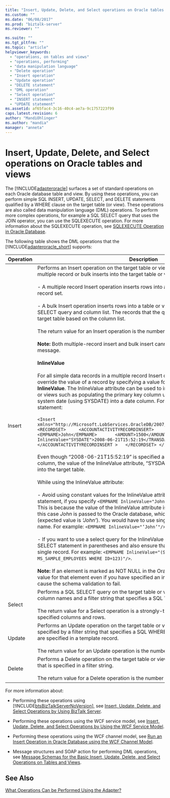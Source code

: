 ```yaml
---
title: "Insert, Update, Delete, and Select operations on Oracle tables and views | Microsoft Docs"
ms.custom: ""
ms.date: "06/08/2017"
ms.prod: "biztalk-server"
ms.reviewer: ""

ms.suite: ""
ms.tgt_pltfrm: ""
ms.topic: "article"
helpviewer_keywords: 
  - "operations, on tables and views"
  - "operations, performing"
  - "data manipulation language"
  - "Delete operation"
  - "Insert operation"
  - "Update operation"
  - "DELETE statement"
  - "DML operation"
  - "Select operation"
  - "INSERT statement"
  - "UPDATE statement"
ms.assetid: af65fac4-3c16-40c4-ae7a-9c1757223f99
caps.latest.revision: 6
author: "MandiOhlinger"
ms.author: "mandia"
manager: "anneta"
---
```

# Insert, Update, Delete, and Select operations on Oracle tables and views
The [!INCLUDE[adapteroracle](../../includes/adapteroracle-md.md)] surfaces a set of standard operations on each Oracle database table and view. By using these operations, you can perform simple SQL INSERT, UPDATE, SELECT, and DELETE statements qualified by a WHERE clause on the target table (or view). These operations are also called data manipulation language (DML) operations. To perform more complex operations, for example a SQL SELECT query that uses the JOIN operator, you can use the SQLEXECUTE operation. For more information about the SQLEXECUTE operation, see [SQLEXECUTE Operation in Oracle Database](../../adapters-and-accelerators/adapter-oracle-database/sqlexecute-operation-in-oracle-database.md).  
  
 The following table shows the DML operations that the [!INCLUDE[adapteroracle_short](../../includes/adapteroracle-short-md.md)] supports:  
  
|Operation|Description|  
|---------------|-----------------|  
|Insert|Performs an Insert operation on the target table or view. The Insert operation supports multiple record or bulk inserts into the target table or view:<br /><br /> - A multiple record Insert operation inserts rows into a table or view based on a supplied record set.<br /><br /> - A bulk Insert operation inserts rows into a table or view based on a supplied SQL SELECT query and column list. The records that the query returns are inserted into the target table based on the column list.<br /><br /> The return value for an Insert operation is the number of rows inserted.<br /><br /> **Note:** Both multiple-record insert and bulk insert cannot be combined in the same message.<br /><br /> **InlineValue**<br /><br /> For all simple data records in a multiple record Insert operation, you can choose to override the value of a record by specifying a value for an optional attribute called **InlineValue**. The InlineValue attribute can be used to insert computed values into tables or views such as populating the primary key column using a sequence or inserting system date (using SYSDATE) into a date column. For example, in the following INSERT statement:<br /><br /> `<Insert xmlns="http://Microsoft.LobServices.OracleDB/2007/03/SCOTT/Table/ACCOUNTACTIVITY">   <RECORDSET>     <ACCOUNTACTIVITYRECORDINSERT>       <ACCOUNT>10001</ACCOUNT>       <EMPNAME>John</EMPNAME>       <AMOUNT>1500</AMOUNT>       <TRANSDATE InlineValue="SYSDATE">2008-06-21T15:52:19</TRANSDATE>       </ACCOUNTACTIVITYRECORDINSERT >   </RECORDSET> </Insert>`<br /><br /> Even though “2008-06-21T15:52:19” is specified as a value for the TRANSDATE column, the value of the InlineValue attribute, “SYSDATE,” (system date) will be inserted into the target table.<br /><br /> While using the InlineValue attribute:<br /><br /> - Avoid using constant values for the InlineValue attribute. For example, in the INSERT statement, if you specify `<EMPNAME InlineValue="John"/>` then it will result in an error. This is because the value of the InlineValue attribute is passed on as-is to Oracle, and in this case *John* is passed to the Oracle database, which is not the expected value (expected value is *‘John’*). You would have to use single quotes around the employee name. For example: `<EMPNAME InlineValue="’John’"/>`.<br /><br /> - If you want to use a select query for the InlineValue attribute, you must enclose the SELECT statement in parentheses and also ensure that the select query fetches only a single record. For example: `<EMPNAME InlineValue="(SELECT NAME FROM MS_SAMPLE_EMPLOYEES WHERE ID=123)"/>`.<br /><br /> **Note:** If an element is marked as NOT NULL in the Oracle database, you must specify a value for that element even if you have specified an inline value. Failing to do this will cause the schema validation to fail.|  
|Select|Performs a SQL SELECT query on the target table or view based on a supplied list of column names and a filter string that specifies a SQL WHERE clause.<br /><br /> The return value for a Select operation is a strongly-typed result set that contains the specified columns and rows.|  
|Update|Performs an Update operation on the target table or view. The records to be updated are specified by a filter string that specifies a SQL WHERE clause. The values for the update are specified in a template record.<br /><br /> The return value for an Update operation is the number of rows updated.|  
|Delete|Performs a Delete operation on the target table or view based on a SQL WHERE clause that is specified in a filter string.<br /><br /> The return value for a Delete operation is the number of rows deleted.|  
  
 For more information about:  
  
-   Performing these operations using [!INCLUDE[btsBizTalkServerNoVersion](../../includes/btsbiztalkservernoversion-md.md)], see [Insert, Update, Delete, and Select Operations by Using BizTalk Server](../../adapters-and-accelerators/adapter-oracle-database/insert-update-delete-select-operations-using-biztalk-server-with-oracle-db.md).  
  
-   Performing these operations using the WCF service model, see [Insert, Update, Delete, and Select Operations by Using the WCF Service Model](../../adapters-and-accelerators/adapter-oracle-database/insert-update-delete-select-operations-in-oracle-db-using-a-wcf-service.md).  
  
-   Performing these operations using the WCF channel model, see [Run an Insert Operation in Oracle Database using the WCF Channel Model](../../adapters-and-accelerators/adapter-oracle-database/run-an-insert-operation-in-oracle-database-using-the-wcf-channel-model.md).  
  
-   Message structures and SOAP action for performing DML operations, see [Message Schemas for the Basic Insert, Update, Delete, and Select Operations on Tables and Views](../../adapters-and-accelerators/adapter-oracle-database/message-schemas-for-insert-update-delete-and-select-on-tables-and-views.md).  
  
## See Also  
 [What Operations Can be Performed Using the Adapter?](https://msdn.microsoft.com/library/cc185219(v=bts.10).aspx)
